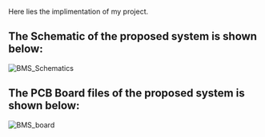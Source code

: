 Here lies the implimentation of my project.

## The Schematic of the proposed system is shown below: 
![BMS_Schematics](https://user-images.githubusercontent.com/98948359/156881342-1f6e0167-4342-4d5f-876d-5fae2a6d44ec.png)

## The PCB Board files of the proposed system is shown below:
![BMS_board](https://user-images.githubusercontent.com/98948359/156881512-d89736a5-5878-4490-8331-da88247d776e.png)